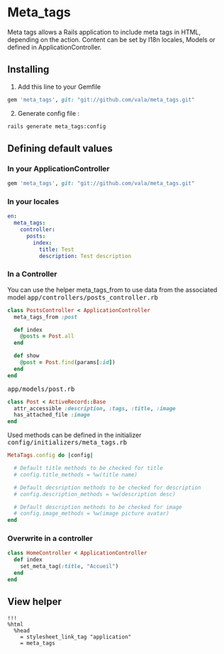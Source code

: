 # Meta_tags

Meta tags allows a Rails application to include meta tags in HTML, depending on the action. Content can be set by I18n locales, Models or defined in ApplicationController.

## Installing

1. Add this line to your Gemfile
```ruby
gem 'meta_tags', git: "git://github.com/vala/meta_tags.git"
```

2. Generate config file :
```bash
rails generate meta_tags:config
```

## Defining default values
### In your ApplicationController
```ruby
gem 'meta_tags', git: "git://github.com/vala/meta_tags.git"
```

### In your locales
```yaml
en:
  meta_tags: 
    controller:
      posts: 
        index: 
          title: Test
          description: Test description
```

### In a Controller
You can use the helper meta_tags_from to use data from the associated model
<tt>app/controllers/posts_controller.rb</tt>
```ruby
class PostsController < ApplicationController
  meta_tags_from :post

  def index
    @posts = Post.all
  end

  def show
    @post = Post.find(params[:id])
  end
end
```

<tt>app/models/post.rb</tt>
```ruby
class Post < ActiveRecord::Base
  attr_accessible :description, :tags, :title, :image
  has_attached_file :image
end
```

Used methods can be defined in the initializer <tt>config/initializers/meta_tags.rb</tt>
```ruby
MetaTags.config do |config|

  # Default title methods to be checked for title
  # config.title_methods = %w(title name)

  # Default decsription methods to be checked for description
  # config.description_methods = %w(description desc)

  # Default description methods to be checked for image
  # config.image_methods = %w(image picture avatar)
end
```


### Overwrite in a controller
```ruby
class HomeController < ApplicationController
  def index
    set_meta_tag(:title, "Accueil")
  end
end
```

## View helper
```haml
!!!
%html
  %head
    = stylesheet_link_tag "application"
    = meta_tags
```
